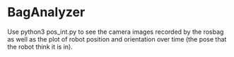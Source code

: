 # BagAnalyzer
Use python3 pos_int.py to see the camera images recorded by the rosbag as well as the plot of robot position and orientation over time (the pose that the robot think it is in).
